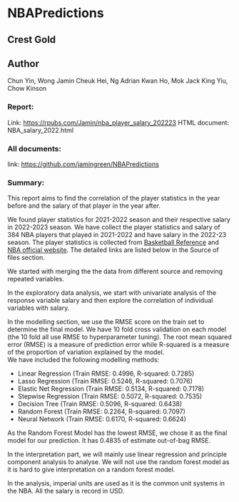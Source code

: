 # NBAPredictions
## Crest Gold

## Author
Chun Yin, Wong Jamin
Cheuk Hei, Ng Adrian
Kwan Ho, Mok Jack
King Yiu, Chow Kinson

### Report: 
Link: https://rpubs.com/Jamin/nba_player_salary_202223
HTML document: NBA_salary_2022.html
### All documents: 
link: https://github.com/jamingreen/NBAPredictions

### Summary: 
This report aims to find the correlation of the player statistics in the year before and the salary of that player in the year after.  

We found player statistics for 2021-2022 season and their respective salary in 2022-2023 season. We have collect the player statistics and salary of 384 NBA players that played in 2021-2022 and have salary in the 2022-23 season. The player statistics is collected from [Basketball Reference](https://www.basketball-reference.com/) and [NBA official website](https://www.nba.com/). The detailed links are listed below in the Source of files section.  

We started with merging the the data from different source and removing repeated variables.  

In the exploratory data analysis, we start with univariate analysis of the response variable salary and then explore the correlation of individual variables with salary.  

In the modelling section, we use the RMSE score on the train set to determine the final model. We have 10 fold cross validation on each model (the 10 fold all use RMSE to hyperparameter tuning). The root mean squared error (RMSE) is a measure of prediction error while R-squared is a measure of the proportion of variation explained by the model.  
We have included the following modelling methods:  

* Linear Regression (Train RMSE: 0.4996, R-squared: 0.7285)
* Lasso Regression (Train RMSE: 0.5246, R-squared: 0.7076)
* Elastic Net Regression (Train RMSE: 0.5134, R-squared: 0.7178)
* Stepwise Regression (Train RMSE: 0.5072, R-squared: 0.7535)
* Decision Tree (Train RMSE: 0.5096, R-squared: 0.6438)
* Random Forest (Train RMSE: 0.2264, R-squared: 0.7097)
* Neural Network (Train RMSE: 0.6170, R-squared: 0.6624)

As the Random Forest Model has the lowest RMSE, we chose it as the final model for our prediction. It has 0.4835 of estimate out-of-bag RMSE. 

In the interpretation part, we will mainly use linear regression and principle component analysis to analyse. We will not use the random forest model as it is hard to give interpretation on a random forest model.

In the analysis, imperial units are used as it is the common unit systems in the NBA. All the salary is record in USD.
